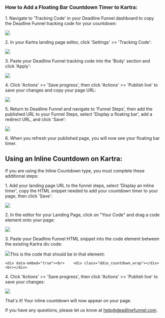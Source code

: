 ##

### How to Add a Floating Bar Countdown Timer to Kartra:

1\.  Navigate to 'Tracking Code' in your Deadline Funnel dashboard to copy the Deadline Funnel tracking code for your countdown: 

![](https://d33v4339jhl8k0.cloudfront.net/docs/assets/53974d6ce4b0c76107b109d1/images/5c7478b904286350d08857c9/file-BieT1BNZ80.png)


2\. In your Kartra landing page editor, click 'Settings' >> 'Tracking Code': 

![](https://d33v4339jhl8k0.cloudfront.net/docs/assets/53974d6ce4b0c76107b109d1/images/5ab2d820042863478ea7c407/file-uVV8g34yIN.png)


3\. Paste your Deadline Funnel tracking code into the 'Body' section and click 'Apply': 

![](https://d33v4339jhl8k0.cloudfront.net/docs/assets/53974d6ce4b0c76107b109d1/images/5bc0c7a42c7d3a04dd5b9a1b/file-tmnkGi62HS.png)


4\. Click 'Actions' >> 'Save progress', then click 'Actions' >> 'Publish live' to save your changes and copy your page URL: 

![](https://d33v4339jhl8k0.cloudfront.net/docs/assets/53974d6ce4b0c76107b109d1/images/5ab2d88c042863478ea7c40d/file-pWZD2euDvv.png)


5\. Return to Deadline Funnel and navigate to 'Funnel Steps', then add the published URL to your Funnel Steps, select 'Display a floating bar', add a redirect URL, and click 'Save': 

![](https://d33v4339jhl8k0.cloudfront.net/docs/assets/53974d6ce4b0c76107b109d1/images/5c783c362c7d3a0cb932155e/file-JDPyIgnWsG.png)


6\. When you refresh your published page, you will now see your floating bar timer. 

## Using an Inline Countdown on Kartra:

If you are using the Inline Countdown type, you must complete these additional
steps:

1\.  Add your landing page URL to the funnel steps, select 'Display an inline timer', copy the HTML snippet needed to add your countdown timer to your page, then click 'Save': 

![](https://d33v4339jhl8k0.cloudfront.net/docs/assets/53974d6ce4b0c76107b109d1/images/5c783cd22c7d3a0cb9321570/file-hMgAYWDhqC.png)


2\. In the editor for your Landing Page, click on "Your Code" and drag a code element onto your page: 

![](https://d33v4339jhl8k0.cloudfront.net/docs/assets/53974d6ce4b0c76107b109d1/images/5ab2da712c7d3a56d8873210/file-9h5qj7eoUU.png)


3\. Paste your Deadline Funnel HTML snippet into the code element between the existing Kartra div code: 

![](https://d33v4339jhl8k0.cloudfront.net/docs/assets/53974d6ce4b0c76107b109d1/images/5ab2da98042863478ea7c422/file-4l3yBQKnsq.png)This
is the code that should be in that element:

    
    
    <div data-embed="true"><br>    <div class="ddio_countdown_wrap"></div><br></div>
    							


4\. Click 'Actions' >> 'Save progress', then click 'Actions' >> 'Publish live' to save your changes: 

![](https://d33v4339jhl8k0.cloudfront.net/docs/assets/53974d6ce4b0c76107b109d1/images/5ab2d88c042863478ea7c40d/file-pWZD2euDvv.png)

That's it! Your inline countdown will now appear on your page.

If you have any questions, please let us know at
[help@deadlinefunnel.com](mailto:mailto:help@deadlinefunnel.com).

